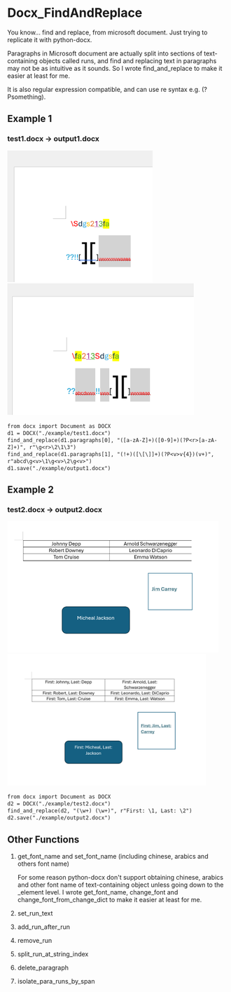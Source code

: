# Docx_FindAndReplace

You know... find and replace, from microsoft document. Just trying to replicate it with python-docx.

Paragraphs in Microsoft document are actually split into sections of text-containing objects called runs, and find and replacing text in paragraphs may not be as intuitive as it sounds. So I wrote find_and_replace to make it easier at least for me.

It is also regular expression compatible, and can use re syntax e.g. (?P<name>something).

## Example 1

### test1.docx -> output1.docx
<img src="https://github.com/mousery/Docx_FindAndReplace/raw/main/example/example-test1.docx.png" height="300">  <img src="https://github.com/mousery/Docx_FindAndReplace/raw/main/example/example-output1.docx.png" height="300">

    from docx import Document as DOCX
    d1 = DOCX("./example/test1.docx")
    find_and_replace(d1.paragraphs[0], "([a-zA-Z]+)([0-9]+)(?P<r>[a-zA-Z]+)", r"\g<r>\2\1\3")
    find_and_replace(d1.paragraphs[1], "(!+)([\[\]]+)(?P<v>v{4})(v+)", r"abcd\g<v>\1\g<v>\2\g<v>")
    d1.save("./example/output1.docx")

## Example 2

### test2.docx -> output2.docx
<img src="https://github.com/mousery/Docx_FindAndReplace/raw/main/example/example-test2.docx.png" height="300">  <img src="https://github.com/mousery/Docx_FindAndReplace/raw/main/example/example-output2.docx.png" height="300">

    from docx import Document as DOCX
    d2 = DOCX("./example/test2.docx")
    find_and_replace(d2, "(\w+) (\w+)", r"First: \1, Last: \2")
    d2.save("./example/output2.docx")

## Other Functions
1. get_font_name and set_font_name (including chinese, arabics and others font name)

    For some reason python-docx don't support obtaining chinese, arabics and other font name of text-containing object unless going down to the _element level. I wrote get_font_name, change_font and change_font_from_change_dict to make it easier at least for me.

2. set_run_text
3. add_run_after_run
4. remove_run
5. split_run_at_string_index
6. delete_paragraph
7. isolate_para_runs_by_span

